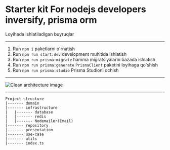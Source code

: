 # Starter kit For nodejs developers inversify, prisma orm

Loyihada ishlatiladigan buyruqlar

---

1. Run `npm i` paketlarni o'rnatish
2. Run `npm run start:dev` development muhitida ishlatish
3. Run `npm run prisma:migrate` hamma migratsiyalarni bazada ishlatish
4. Run `npm run prisma:generate` `PrismaClient` paketini loyihaga qo'shish
5. Run `npm run prisma:studio` Prisma Studioni ochish

---
![Clean architecture image](https://miro.medium.com/max/1400/1*0u-ekVHFu7Om7Z-VTwFHvg.png)

---

```
Project structure 
|------- domain
|------- infrastructure
|   |------- database
|   |------- redis
|   |------- Nodemailer(Email)
|------- repository 
|------- presentation
|------- use-case
|------- utils
|------- index.ts
```

